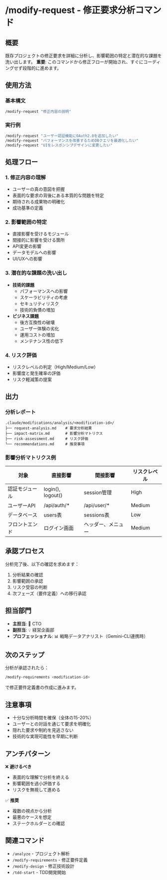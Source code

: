 # /modify-request - 修正要求分析コマンド

## 概要
既存プロジェクトの修正要求を詳細に分析し、影響範囲の特定と潜在的な課題を洗い出します。
**重要**: このコマンドから修正フローが開始され、すぐにコーディングせず段階的に進めます。

## 使用方法

### 基本構文
```bash
/modify-request "修正内容の説明"
```

### 実行例
```bash
/modify-request "ユーザー認証機能にOAuth2.0を追加したい"
/modify-request "パフォーマンスを改善するためDBクエリを最適化したい"
/modify-request "UIをレスポンシブデザインに変更したい"
```

## 処理フロー

### 1. 修正内容の理解
- ユーザーの真の意図を把握
- 表面的な要求の背後にある本質的な問題を特定
- 期待される成果物の明確化
- 成功基準の定義

### 2. 影響範囲の特定
- 直接影響を受けるモジュール
- 間接的に影響を受ける箇所
- API変更の影響
- データモデルへの影響
- UI/UXへの影響

### 3. 潜在的な課題の洗い出し
- **技術的課題**
  - パフォーマンスへの影響
  - スケーラビリティの考慮
  - セキュリティリスク
  - 技術的負債の増加
- **ビジネス課題**
  - 後方互換性の破壊
  - ユーザー体験の劣化
  - 運用コストの増加
  - メンテナンス性の低下

### 4. リスク評価
- リスクレベルの判定（High/Medium/Low）
- 影響度と発生確率の評価
- リスク軽減策の提案

## 出力

### 分析レポート
```
.claude/modifications/analysis/<modification-id>/
├── request-analysis.md    # 要求分析結果
├── impact-matrix.md       # 影響分析マトリクス
├── risk-assessment.md     # リスク評価
└── recommendations.md     # 推奨事項
```

### 影響分析マトリクス例
| 対象 | 直接影響 | 間接影響 | リスクレベル |
|------|----------|----------|-------------|
| 認証モジュール | login(), logout() | session管理 | High |
| ユーザーAPI | /api/auth/* | /api/user/* | Medium |
| データベース | users表 | sessions表 | Low |
| フロントエンド | ログイン画面 | ヘッダー、メニュー | Medium |

## 承認プロセス

分析完了後、以下の確認を求めます：
1. 分析結果の確認
2. 影響範囲の承認
3. リスク受容の判断
4. 次フェーズ（要件定義）への移行承認

## 担当部門
- **主担当**: 🎯 CTO
- **副担当**: 💡 経営企画部
- **プロフェッショナル**: 📊 戦略データアナリスト（Gemini-CLI連携時）

## 次のステップ

分析が承認されたら：
```bash
/modify-requirements <modification-id>
```
で修正要件定義書の作成に進みます。

## 注意事項
- 十分な分析時間を確保（全体の15-20%）
- ユーザーとの対話を通じて要求を明確化
- 隠れた要求や制約を見逃さない
- 技術的な実現可能性を早期に判断

## アンチパターン
❌ **避けるべき**
- 表面的な理解で分析を終える
- 影響範囲を過小評価する
- リスクを無視して進める

✅ **推奨**
- 複数の視点から分析
- 最悪のケースを想定
- ステークホルダーとの確認

## 関連コマンド
- `/analyze` - プロジェクト解析
- `/modify-requirements` - 修正要件定義
- `/modify-design` - 修正技術設計
- `/tdd-start` - TDD開発開始